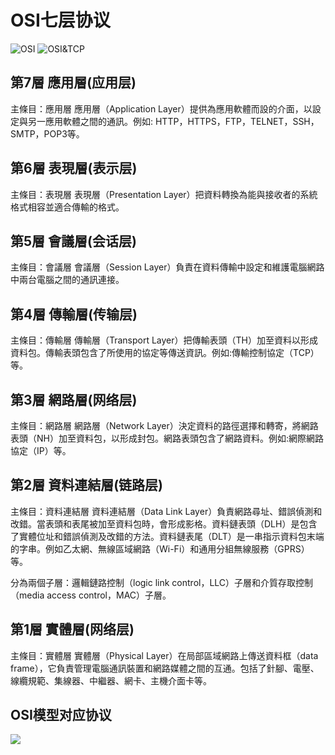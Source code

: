 # OSI七层协议
![OSI](/OSI.jpg)
![OSI&TCP](/osi&tcp.jpg)



## 第7層 應用層(应用层)
主條目：應用層
應用層（Application Layer）提供為應用軟體而設的介面，以設定與另一應用軟體之間的通訊。例如: HTTP，HTTPS，FTP，TELNET，SSH，SMTP，POP3等。

## 第6層 表現層(表示层)
主條目：表現層
表現層（Presentation Layer）把資料轉換為能與接收者的系統格式相容並適合傳輸的格式。

## 第5層 會議層(会话层)
主條目：會議層
會議層（Session Layer）負責在資料傳輸中設定和維護電腦網路中兩台電腦之間的通訊連接。

## 第4層 傳輸層(传输层)
主條目：傳輸層
傳輸層（Transport Layer）把傳輸表頭（TH）加至資料以形成資料包。傳輸表頭包含了所使用的協定等傳送資訊。例如:傳輸控制協定（TCP）等。

## 第3層 網路層(网络层)
主條目：網路層
網路層（Network Layer）決定資料的路徑選擇和轉寄，將網路表頭（NH）加至資料包，以形成封包。網路表頭包含了網路資料。例如:網際網路協定（IP）等。

## 第2層 資料連結層(链路层)
主條目：資料連結層
資料連結層（Data Link Layer）負責網路尋址、錯誤偵測和改錯。當表頭和表尾被加至資料包時，會形成影格。資料鏈表頭（DLH）是包含了實體位址和錯誤偵測及改錯的方法。資料鏈表尾（DLT）是一串指示資料包末端的字串。例如乙太網、無線區域網路（Wi-Fi）和通用分組無線服務（GPRS）等。

分為兩個子層：邏輯鏈路控制（logic link control，LLC）子層和介質存取控制（media access control，MAC）子層。

## 第1層 實體層(网络层)
主條目：實體層
實體層（Physical Layer）在局部區域網路上傳送資料框（data frame），它負責管理電腦通訊裝置和網路媒體之間的互通。包括了針腳、電壓、線纜規範、集線器、中繼器、網卡、主機介面卡等。


## OSI模型对应协议
![](/osilayer.png)